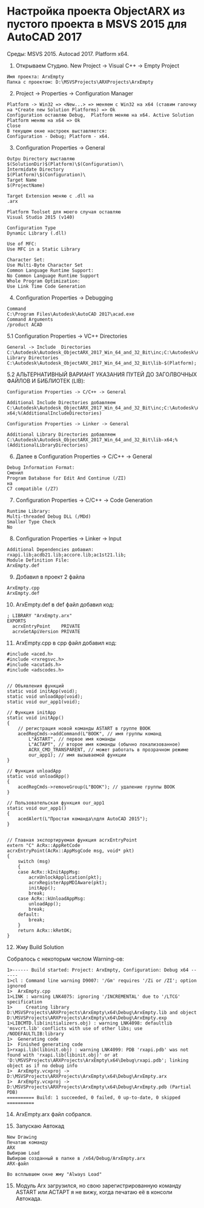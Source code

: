 # Настройка проекта ObjectARX из пустого проекта в        MSVS 2015 для AutoCAD 2017

Среды: MSVS 2015. Autocad 2017. Platform x64.

1. Открываем Студию. New Project -> Visual C++ -> Empty Project

```
Имя проекта: ArxEmpty
Папка с проектом: D:\MSVSProjects\ARXProjects\ArxEmpty
```

2. Project -> Properties -> Configuration Manager

```
Platform -> Win32 => <New...> => меняем с Win32 на x64 (ставим галочку на *Create new Solution Platforms) => Ok
Configuration оставляю Debug,  Platform меняю на x64. Active Solution Platform меняю на x64 => Ok
Close
В текущем окне настроек выставляется:
Configuration - Debug; Platform - x64.
```

3. Configuration Properties -> General

```
Outpu Directory выставляю
$(SolutionDir)$(Platform)\$(Configuration)\
Intermidate Directory
$(Platform)\$(Configuration)\
Target Name
$(ProjectName)

Target Extension меняю с .dll на
.arx

Platform Toolset для моего случая оставляю
Visual Studio 2015 (v140)

Configuration Type
Dynamic Library (.dll)

Use of MFC:
Use MFC in a Static Library

Character Set:
Use Multi-Byte Character Set
Common Language Runtime Support:
No Common Language Runtime Support
Whole Program Optimization:
Use Link Time Code Generation
```

4. Configuration Properties -> Debugging

```
Command
C:\Program Files\Autodesk\AutoCAD 2017\acad.exe
Command Arguments
/product ACAD
```

5.1 Configuration Properties -> VC++ Directories

```
General -> Include  Directories
C:\Autodesk\Autodesk_ObjectARX_2017_Win_64_and_32_Bit\inc;C:\Autodesk\Autodesk_ObjectARX_2017_Win_64_and_32_Bit\inc-$(Platform);
Library Directories
C:\Autodesk\Autodesk_ObjectARX_2017_Win_64_and_32_Bit\lib-$(Platform);
```

5.2 АЛЬТЕРНАТИВНЫЙ ВАРИАНТ УКАЗАНИЯ ПУТЕЙ ДО ЗАГОЛВОЧНЫХ ФАЙЛОВ И БИБЛИОТЕК (LIB):

```
Configuration Properties -> C/C++ -> General

Additional Include Directories добавляем
C:\Autodesk\Autodesk_ObjectARX_2017_Win_64_and_32_Bit\inc;C:\Autodesk\Autodesk_ObjectARX_2017_Win_64_and_32_Bit\inc-x64;%(AdditionalIncludeDirectories)

Configuration Properties -> Linker -> General

Additional Library Directories добавляем
C:\Autodesk\Autodesk_ObjectARX_2017_Win_64_and_32_Bit\lib-x64;%(AdditionalLibraryDirectories)
```

6. Далее в Configuration Properties -> C/C++ -> General

```
Debug Information Format:
Сменил
Program Database for Edit And Continue (/ZI)
на 
C7 compatible (/Z7)
```

7. Configuration Properties -> C/C++ -> Code Generation

```
Runtime Library:
Multi-threaded Debug DLL (/MDd)
Smaller Type Check
No
```

8. Configuration Properties -> Linker -> Input

```
Additional Dependencies добавил:
rxapi.lib;acdb21.lib;accore.lib;ac1st21.lib;
Module Definition File:
ArxEmpty.def
```

9. Добавил в проект 2 файла

```
ArxEmpty.cpp
ArxEmpty.def
```

10. ArxEmpty.def в def файл добавил код:

```
; LIBRARY "ArxEmpty.arx"
EXPORTS     
  acrxEntryPoint	PRIVATE
  acrxGetApiVersion	PRIVATE
```

11. ArxEmpty.cpp в cpp файл добавил код:

```
#include <aced.h>
#include <rxregsvc.h>
#include <acutads.h>
#include <adscodes.h>


// Объявления функций
static void initApp(void);
static void unloadApp(void);
static void our_app1(void);

// Функция initApp
static void initApp()
{
	// регистрация новой команды ASTART в группе BOOK
	acedRegCmds->addCommand(L"BOOK", // имя группы команд
		L"ASTART", // первое имя команды
		L"АСТАРТ", // второе имя команды (обычно локализованное)
		ACRX_CMD_TRANSPARENT, // может работать в прозрачном режиме
		our_app1); // имя вызываемой функции
}

// Функция unloadApp
static void unloadApp()
{
	acedRegCmds->removeGroup(L"BOOK"); // удаление группы BOOK
}

// Пользовательская функция our_app1
static void our_app1()
{
	acedAlert(L"Простая команда\nдля AutoCAD 2015");
}


// Главная экспортируемая функция acrxEntryPoint
extern "C" AcRx::AppRetCode
acrxEntryPoint(AcRx::AppMsgCode msg, void* pkt)
{
	switch (msg)
	{
	case AcRx::kInitAppMsg:
		acrxUnlockApplication(pkt);
		acrxRegisterAppMDIAware(pkt);
		initApp();
		break;
	case AcRx::kUnloadAppMsg:
		unloadApp();
		break;
	default:
		break;
	}
	return AcRx::kRetOK;
}
```

12. Жму Build Solution

Собралось с некоторым числом Warning-ов:

```
1>------ Build started: Project: ArxEmpty, Configuration: Debug x64 ------
1>cl : Command line warning D9007: '/Gm' requires '/Zi or /ZI'; option ignored
1>  ArxEmpty.cpp
1>LINK : warning LNK4075: ignoring '/INCREMENTAL' due to '/LTCG' specification
1>     Creating library D:\MSVSProjects\ARXProjects\ArxEmpty\x64\Debug\ArxEmpty.lib and object D:\MSVSProjects\ARXProjects\ArxEmpty\x64\Debug\ArxEmpty.exp
1>LIBCMTD.lib(initializers.obj) : warning LNK4098: defaultlib 'msvcrt.lib' conflicts with use of other libs; use /NODEFAULTLIB:library
1>  Generating code
1>  Finished generating code
1>rxapi.lib(libinit.obj) : warning LNK4099: PDB 'rxapi.pdb' was not found with 'rxapi.lib(libinit.obj)' or at 'D:\MSVSProjects\ARXProjects\ArxEmpty\x64\Debug\rxapi.pdb'; linking object as if no debug info
1>  ArxEmpty.vcxproj -> D:\MSVSProjects\ARXProjects\ArxEmpty\x64\Debug\ArxEmpty.arx
1>  ArxEmpty.vcxproj -> D:\MSVSProjects\ARXProjects\ArxEmpty\x64\Debug\ArxEmpty.pdb (Partial PDB)
========== Build: 1 succeeded, 0 failed, 0 up-to-date, 0 skipped ==========
```

14. ArxEmpty.arx файл собрался.

15. Запускаю Автокад

```
New Drawing
Печатаю команду
ARX
Выбираю Load
Выбираю созданный в папке в /x64/Debug/ArxEmpty.arx
ARX-файл

Во всплывшем окне жму "Always Load"
```

15. Модуль Arx загрузился, но свою зарегистрированную команду ASTART или АСТАРТ я не вижу, когда печатаю её в консоли Автокада.
